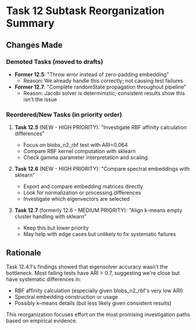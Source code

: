 # Task 12 Subtask Reorganization Summary

## Changes Made

### Demoted Tasks (moved to drafts)
- **Former 12.5**: "Throw error instead of zero-padding embedding" 
  - Reason: We already handle this correctly; not causing test failures
- **Former 12.7**: "Complete randomState propagation throughout pipeline"
  - Reason: Jacobi solver is deterministic; consistent results show this isn't the issue

### Reordered/New Tasks (in priority order)

1. **Task 12.5** (NEW - HIGH PRIORITY): "Investigate RBF affinity calculation differences"
   - Focus on blobs_n2_rbf test with ARI=0.064
   - Compare RBF kernel computation with sklearn
   - Check gamma parameter interpretation and scaling

2. **Task 12.6** (NEW - HIGH PRIORITY): "Compare spectral embeddings with sklearn"
   - Export and compare embedding matrices directly
   - Look for normalization or processing differences
   - Investigate which eigenvectors are selected

3. **Task 12.7** (formerly 12.6 - MEDIUM PRIORITY): "Align k-means empty cluster handling with sklearn"
   - Keep this but lower priority
   - May help with edge cases but unlikely to fix systematic failures

## Rationale

Task 12.4.1's findings showed that eigensolver accuracy wasn't the bottleneck. Most failing tests have ARI > 0.7, suggesting we're close but have systematic differences in:
- RBF affinity calculation (especially given blobs_n2_rbf's very low ARI)
- Spectral embedding construction or usage
- Possibly k-means details (but less likely given consistent results)

This reorganization focuses effort on the most promising investigation paths based on empirical evidence.